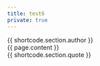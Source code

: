 ```yaml
---
title: test6
private: true
---
```


<div id="author">{{ shortcode.section.author }}</div>

<div id="article">
    <div class="left">
 {{ page.content }}
    </div>
    <div class="right">
 {{ shortcode.section.quote }}
    </div>
</div>